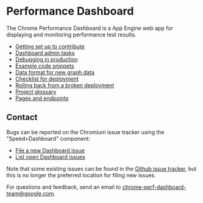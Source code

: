# Performance Dashboard

The Chrome Performance Dashboard is a App Engine web app for displaying
and monitoring performance test results.

 - [Getting set up to contribute](/dashboard/docs/getting-set-up.md)
 - [Dashboard admin tasks](/dashboard/docs/admin-tasks.md)
 - [Debugging in production](/dashboard/docs/cloud-debugger.md)
 - [Example code snippets](/dashboard/docs/code-snippets.md)
 - [Data format for new graph data](/dashboard/docs/data-format.md)
 - [Checklist for deployment](/dashboard/docs/deploy-checklist.md)
 - [Rolling back from a broken deployment](/dashboard/docs/rollback.md)
 - [Project glossary](/dashboard/docs/glossary.md)
 - [Pages and endpoints](/dashboard/docs/pages-and-endpoints.md)

## Contact

Bugs can be reported on the Chromium issue tracker using the
"Speed>Dashboard" component:

 - [File a new Dashboard issue](https://bugs.chromium.org/p/chromium/issues/entry?description=Describe+the+problem:&components=Speed%3EDashboard&summary=[chromeperf]+)
 - [List open Dashboard issues](https://bugs.chromium.org/p/chromium/issues/list?q=component%3ASpeed%3EDashboard)

Note that some existing issues can be found in the [Github issue
tracker](https://github.com/catapult-project/catapult/issues), but
this is no longer the preferred location for filing new issues.

For questions and feedback, send an email to
chrome-perf-dashboard-team@google.com.
